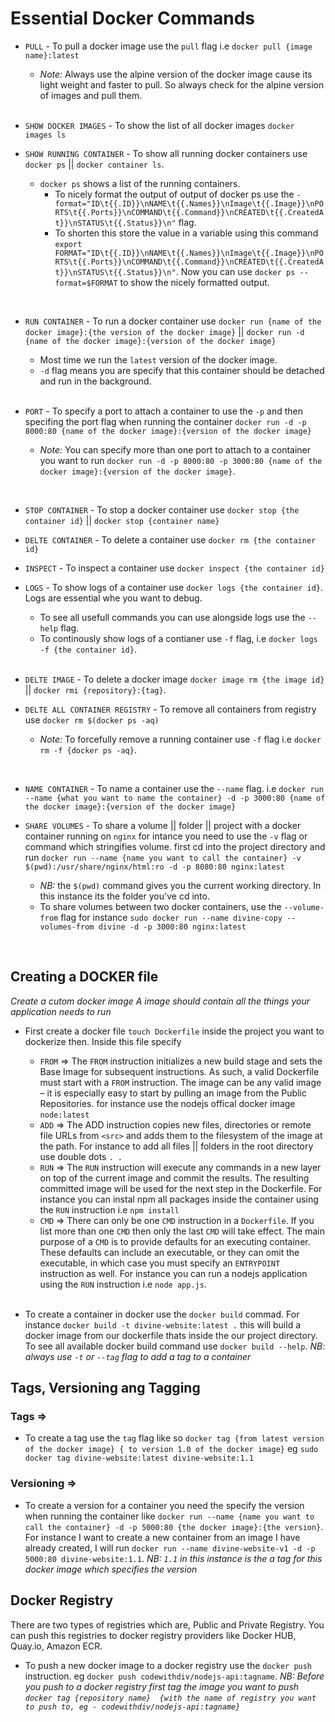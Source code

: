 # Essential Docker Commands

- `PULL` - To pull a docker image use the `pull` flag i.e `docker pull {image name}:latest`
  - _Note:_ Always use the alpine  version of the docker image cause its light weight and faster to pull. So always check for the alpine version of images and pull them.

  <br>
- `SHOW DOCKER IMAGES` - To show the list of all docker images `docker images ls`
- `SHOW RUNNING CONTAINER` - To show all running docker containers use `docker ps` || `docker container ls`.
  - `docker ps` shows a list of the running containers.
    - To nicely format the output of output of docker ps use the `-format="ID\t{{.ID}}\nNAME\t{{.Names}}\nImage\t{{.Image}}\nPORTS\t{{.Ports}}\nCOMMAND\t{{.Command}}\nCREATED\t{{.CreatedAt}}\nSTATUS\t{{.Status}}\n"` flag.
    - To shorten this store the value in a variable using this command `export FORMAT="ID\t{{.ID}}\nNAME\t{{.Names}}\nImage\t{{.Image}}\nPORTS\t{{.Ports}}\nCOMMAND\t{{.Command}}\nCREATED\t{{.CreatedAt}}\nSTATUS\t{{.Status}}\n"`. Now you can use `docker ps --format=$FORMAT` to show the nicely formatted output.
  
<br />

- `RUN CONTAINER` - To run a docker container use `docker run {name of the docker image}:{the version of the docker image}` || `docker run -d {name of the docker image}:{version of the docker image}`
  - Most time we run the `latest` version of the docker image.
  - `-d` flag means you are specify that this container should be detached and run in the background.  

  <br />
- `PORT` - To specify a port to attach a container to use the `-p` and then specifing the port flag when running the container `docker run -d -p 8000:80 {name of the docker image}:{version of the docker image}`
  - _Note:_ You can specify more than one port to attach to a container you want to run `docker run -d -p 8000:80 -p 3000:80 {name of the docker image}:{version of the docker image}`.

<br />

- `STOP CONTAINER` - To stop a docker container use `docker stop {the container id}` || `docker stop {container name}`
- `DELTE CONTAINER` - To delete a container use `docker rm {the container id}`
- `INSPECT` - To inspect a container use `docker inspect {the container id}`
- `LOGS` - To show logs of a container use `docker logs {the container id}`. Logs are essential whe you want to debug.
  - To see all usefull commands you can use alongside logs use the `--help` flag.
  - To continously show logs of a contianer use `-f` flag, i.e `docker logs -f {the container id}`.

  <br>
- `DELTE IMAGE` - To delete a docker image `docker image rm {the image id}` || `docker rmi {repository}:{tag}`.
- `DELTE ALL CONTAINER REGISTRY` - To remove all containers from registry use `docker rm $(docker ps -aq)`

  - _Note:_ To forcefully remove a running container use `-f` flag i.e `docker rm -f {docker ps -aq}`.

<br />

- `NAME CONTAINER` - To name a container use the `--name` flag. i.e `docker run --name {what you want to name the container} -d -p 3000:80 {name of the docker image}:{version of the docker image}`

- `SHARE VOLUMES` - To share a volume || folder || project with a docker container running on `nginx` for intance you need to use the `-v` flag or command which stringifies volume. first cd into the project directory and run `docker run --name {name you want to call the container} -v $(pwd):/usr/share/nginx/html:ro -d -p 8080:80 nginx:latest`
  - _NB:_ the `$(pwd)` command gives you the current working directory. In this instance its the folder you've cd into.
  - To share volumes between two docker containers, use the `--volume-from` flag for instance `sudo docker run --name divine-copy --volumes-from divine -d -p 3000:80 nginx:latest`
<br />

## Creating a DOCKER file

_Create a cutom docker image A image should contain all the things your application needs to run_

- First create a docker file ```touch Dockerfile``` inside the project you want to dockerize then. Inside this file specify
  - `FROM` => The ```FROM``` instruction initializes a new build stage and sets the Base Image for subsequent instructions. As such, a valid Dockerfile must start with a ```FROM``` instruction. The image can be any valid image – it is especially easy to start by pulling an image from the Public Repositories. for instance use the nodejs offical docker image `node:latest`
  - ```ADD``` => The ADD instruction copies new files, directories or remote file URLs from ```<src>``` and adds them to the filesystem of the image at the path. For instance to add all files || folders in the root directory use double dots ```. .```
  - ```RUN``` => The ```RUN``` instruction will execute any commands in a new layer on top of the current image and commit the results. The resulting committed image will be used for the next step in the Dockerfile. For instance you can instal npm all packages inside the container using the ```RUN``` instruction i.e ```npm install```
  - ```CMD``` => There can only be one ```CMD``` instruction in a ```Dockerfile```. If you list more than one ```CMD``` then only the last ```CMD``` will take effect. The main purpose of a ```CMD``` is to provide defaults for an executing container. These defaults can include an executable, or they can omit the executable, in which case you must specify an ```ENTRYPOINT``` instruction as well. For instance you can run a nodejs application using the `RUN` instruction i.e `node app.js`.
  
  <br />
- To create a container in docker use the `docker build` commad. For instance `docker build -t divine-website:latest .` this will build a docker image from our dockerfile thats inside the our project directory. To see all available docker build command use `docker build --help`. _NB: always use `-t` or `--tag` flag to add a tag to a container_

## Tags, Versioning ang Tagging

### Tags =>

- To create a tag use the `tag` flag like so `docker tag {from latest version of the docker image} { to version 1.0 of the docker image}` eg `sudo docker tag divine-website:latest divine-website:1.1`

### Versioning =>

- To create a version for a container you need the specify the version when running the container like `docker run --name {name you want to call the container} -d -p 5000:80 {the docker image}:{the version}`. For instance I want to create a new container from an image I have already created, I will run `docker run --name divine-website-v1 -d -p 5000:80 divine-website:1.1`. _NB: `1.1` in this instance is the a tag for this docker image which specifies the version_

## Docker Registry

There are two types of registries which are, Public and Private Registry. You can push this registries to docker registry providers like Docker HUB, Quay.io, Amazon ECR.

- To push a new docker image to a docker registry use the `docker push` instruction. eg `docker push codewithdiv/nodejs-api:tagname`. _NB: Before you push to a docker registry first tag the image you want to push `docker tag {repository name}  {with the name of registry you want to push to, eg - codewithdiv/nodejs-api:tagname}`_
